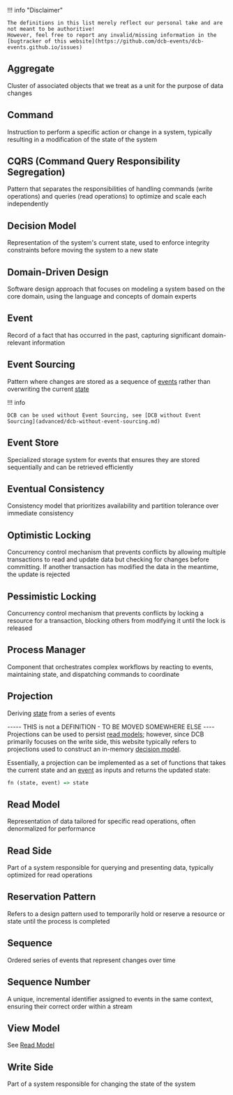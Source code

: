 !!! info "Disclaimer"

    The definitions in this list merely reflect our personal take and are not meant to be authoritive!
    However, feel free to report any invalid/missing information in the [bugtracker of this website](https://github.com/dcb-events/dcb-events.github.io/issues)

## Aggregate

Cluster of associated objects that we treat as a unit for the purpose of data changes

## Command

Instruction to perform a specific action or change in a system, typically resulting in a modification of the state of the system

## CQRS (Command Query Responsibility Segregation)

Pattern that separates the responsibilities of handling commands (write operations) and queries (read operations) to optimize and scale each independently

## Decision Model

Representation of the system's current state, used to enforce integrity constraints before moving the system to a new state

## Domain-Driven Design

Software design approach that focuses on modeling a system based on the core domain, using the language and concepts of domain experts

## Event

Record of a fact that has occurred in the past, capturing significant domain-relevant information

## Event Sourcing

Pattern where changes are stored as a sequence of [events](#event) rather than overwriting the current [state](#state)

!!! info

    DCB can be used without Event Sourcing, see [DCB without Event Sourcing](advanced/dcb-without-event-sourcing.md)

## Event Store

Specialized storage system for events that ensures they are stored sequentially and can be retrieved efficiently

## Eventual Consistency

Consistency model that prioritizes availability and partition tolerance over immediate consistency

## Optimistic Locking

Concurrency control mechanism that prevents conflicts by allowing multiple transactions to read and update data but checking for changes before committing. If another transaction has modified the data in the meantime, the update is rejected

## Pessimistic Locking

Concurrency control mechanism that prevents conflicts by locking a resource for a transaction, blocking others from modifying it until the lock is released

## Process Manager

Component that orchestrates complex workflows by reacting to events, maintaining state, and dispatching commands to coordinate

## Projection

Deriving [state](#state) from a series of events

----- THIS is not a DEFINITION - TO BE MOVED SOMEWHERE ELSE ----
Projections can be used to persist [read models](#read-model); however, since DCB primarily focuses on the write side, this website typically refers to projections used to construct an in-memory [decision model](#decision-model).

Essentially, a projection can be implemented as a set of functions that takes the current state and an [event](#event) as inputs and returns the updated state:

```haskell
fn (state, event) => state
```

## Read Model

Representation of data tailored for specific read operations, often denormalized for performance

## Read Side

Part of a system responsible for querying and presenting data, typically optimized for read operations

## Reservation Pattern

Refers to a design pattern used to temporarily hold or reserve a resource or state until the process is completed

## Sequence

Ordered series of events that represent changes over time

## Sequence Number

A unique, incremental identifier assigned to events in the same context, ensuring their correct order within a stream

## View Model

See [Read Model](#read-model)

## Write Side

Part of a system responsible for changing the state of the system
